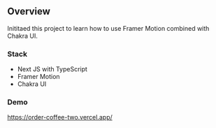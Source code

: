 ## Overview
Inititaed this project to learn how to use Framer Motion combined with Chakra UI.

### Stack
- Next JS with TypeScript
- Framer Motion
- Chakra UI

### Demo 
https://order-coffee-two.vercel.app/
